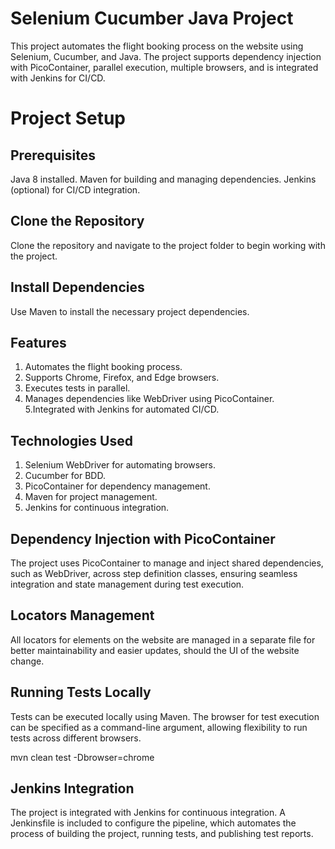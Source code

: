 # Selenium Cucumber Java Project
This project automates the flight booking process on the website using Selenium, Cucumber, and Java. The project supports dependency injection with PicoContainer, parallel execution, multiple browsers, and is integrated with Jenkins for CI/CD.

# Project Setup
## Prerequisites
Java 8 installed.
Maven for building and managing dependencies.
Jenkins (optional) for CI/CD integration.

## Clone the Repository
Clone the repository and navigate to the project folder to begin working with the project.

## Install Dependencies
Use Maven to install the necessary project dependencies.

## Features
1. Automates the flight booking process.
2. Supports Chrome, Firefox, and Edge browsers.
3. Executes tests in parallel.
4. Manages dependencies like WebDriver using PicoContainer.
5.Integrated with Jenkins for automated CI/CD.

## Technologies Used
1. Selenium WebDriver for automating browsers.
2. Cucumber for BDD.
3. PicoContainer for dependency management.
4. Maven for project management.
5. Jenkins for continuous integration.

## Dependency Injection with PicoContainer
The project uses PicoContainer to manage and inject shared dependencies, such as WebDriver, across step definition classes, ensuring seamless integration and state management during test execution.

## Locators Management
All locators for elements on the website are managed in a separate file for better maintainability and easier updates, should the UI of the website change.

## Running Tests Locally
Tests can be executed locally using Maven. The browser for test execution can be specified as a command-line argument, allowing flexibility to run tests across different browsers.

mvn clean test -Dbrowser=chrome

## Jenkins Integration
The project is integrated with Jenkins for continuous integration. A Jenkinsfile is included to configure the pipeline, which automates the process of building the project, running tests, and publishing test reports.



